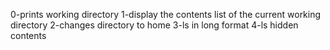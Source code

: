 0-prints working directory
1-display the contents list of the current working directory
2-changes directory to home
3-ls in long format
4-ls hidden contents
